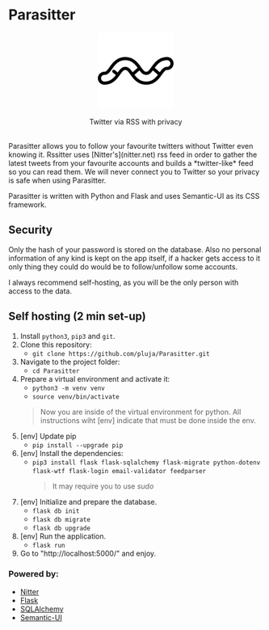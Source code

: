 # Parasitter
<p align="center"> <img width="150" src="app/static/img/logo.png"> </img></p> 
<p align="center"> Twitter via RSS with privacy </p>
<br>
Parasitter allows you to follow your favourite twitters without Twitter even knowing it. Rssitter uses [Nitter's](nitter.net) rss feed in order to gather the latest tweets from your favourite accounts and builds a *twitter-like* feed so you can read them. We will never connect you to Twitter so your privacy is safe when using Parasitter.


Parasitter is written with Python and Flask and uses Semantic-UI as its CSS framework.


## Security
Only the hash of your password is stored on the database. Also no personal information of any kind is kept on the app itself, if a hacker gets access to it only thing they could do would be to follow/unfollow some accounts.

I always recommend self-hosting, as you will be the only person with access to the data.

## Self hosting (2 min set-up)
1. Install `python3`, `pip3` and `git`.
2. Clone this repository:
    - `git clone https://github.com/pluja/Parasitter.git`
3. Navigate to the project folder:
    - `cd Parasitter`
4. Prepare a virtual environment and activate it:
    - `python3 -m venv venv`
    - `source venv/bin/activate`
    > Now you are inside of the virtual environment for python. All instructions wiht [env] indicate that must be done inside the env.
3. [env] Update pip
    - `pip install --upgrade pip`
4. [env] Install the dependencies:
    - `pip3 install flask flask-sqlalchemy flask-migrate python-dotenv flask-wtf flask-login email-validator feedparser`
        > It may require you to use *sudo*
5. [env] Initialize and prepare the database.
    - `flask db init`
    - `flask db migrate`
    - `flask db upgrade`
6. [env] Run the application.
    - `flask run`
7. Go to "http://localhost:5000/" and enjoy.


### Powered by:
* [Nitter](https://nitter.net)
* [Flask](https://flask.palletsprojects.com/)
* [SQLAlchemy](https://docs.sqlalchemy.org/en/13/)
* [Semantic-UI](https://semantic-ui.com)

